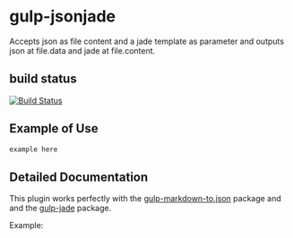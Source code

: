 # gulp-jsonjade
Accepts json as file content and a jade template as parameter and outputs json at file.data and jade at file.content.

## build status
[![Build Status](https://travis-ci.org/pushrocks/gulp-jsonjade.svg?branch=master)](https://travis-ci.org/pushrocks/gulp-jsonjade)

## Example of Use
```javascript
example here
```
## Detailed Documentation
This plugin works perfectly with the  [gulp-markdown-to.json](https://www.npmjs.com/package/gulp-markdown-to-json) package and and the [gulp-jade](https://www.npmjs.com/package/gulp-jade) package.

Example:
